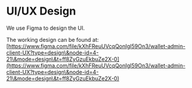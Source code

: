 # UI/UX Design

We use Figma to design the UI.

The working design can be found at:\
[https://www.figma.com/file/kXhFReuUVcqQonIgl59On3/wallet-admin-client-UX?type=design\&node-id=4-21\&mode=design\&t=ff8ZyGzuEkbuZe2X-0](https://www.figma.com/file/kXhFReuUVcqQonIgl59On3/wallet-admin-client-UX?type=design\&node-id=4-21\&mode=design\&t=ff8ZyGzuEkbuZe2X-0)
